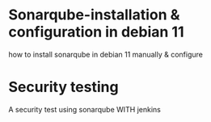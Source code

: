 # Sonarqube-installation & configuration in debian 11
how to install sonarqube in debian 11 manually & configure 


# Security testing 
A security test using sonarqube WITH jenkins
